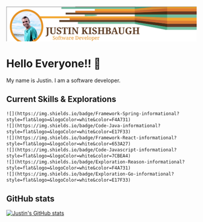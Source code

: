 ![ReadMe Header](/images/readmeHeader.png)
# Hello Everyone!! :sauropod:

My name is Justin. I am a software developer.

## Current Skills & Explorations

    ![](https://img.shields.io/badge/Framework-Spring-informational?style=flat&logo=&logoColor=white&color=F4A731)
    ![](https://img.shields.io/badge/Code-Java-informational?style=flat&logo=&logoColor=white&color=E17F33)
    ![](https://img.shields.io/badge/Framework-React-informational?style=flat&logo=&logoColor=white&color=653A27)
    ![](https://img.shields.io/badge/Code-Javascript-informational?style=flat&logo=&logoColor=white&color=7CBEA4)
    ![](https://img.shields.io/badge/Exploration-Reason-informational?style=flat&logo=&logoColor=white&color=F4A731)
    ![](https://img.shields.io/badge/Exploration-Go-informational?style=flat&logo=&logoColor=white&color=E17F33)

## GitHub stats

[![Justin's GitHub stats](https://github-readme-stats.vercel.app/api/top-langs?username=jkishbaugh&count_private=true&show_icons=true&theme=highcontrast)](https://github.com/anuraghazra/github-readme-stats)


